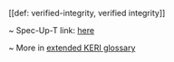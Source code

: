 [[def: verified-integrity, verified integrity]]

~ Spec-Up-T link: <a href='https://weboftrust.github.io/WOT-terms/docs/glossary/verified-integrity'>here</a>

~ More in <a href="https://weboftrust.github.io/WOT-terms/docs/glossary/verified-integrity">extended KERI glossary</a>
